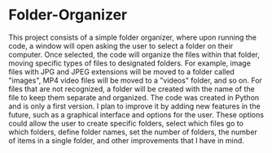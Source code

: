 # Folder-Organizer
 This project consists of a simple folder organizer, where upon running the code, a window will open asking the user to select a folder on their computer. Once selected, the code will organize the files within that folder, moving specific types of files to designated folders. For example, image files with JPG and JPEG extensions will be moved to a folder called "images", MP4 video files will be moved to a "videos" folder, and so on. For files that are not recognized, a folder will be created with the name of the file to keep them separate and organized.  The code was created in Python and is only a first version. I plan to improve it by adding new features in the future, such as a graphical interface and options for the user. These options could allow the user to create specific folders, select which files go to which folders, define folder names, set the number of folders, the number of items in a single folder, and other improvements that I have in mind.
